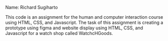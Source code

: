 Name: Richard Sugiharto

This code is an assignment for the human and computer interaction course using HTML, CSS, and Javascript.
The task of this assignment is creating a prototype using figma and website display using HTML, CSS, and Javascript for a watch shop called WatchcHGoods.
